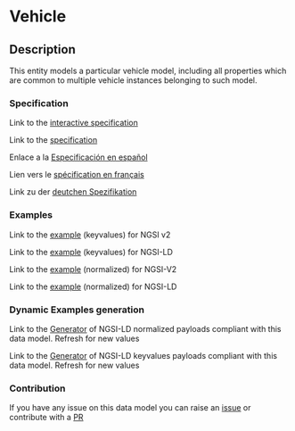 # Vehicle

## Description 

This entity models a particular vehicle model, including all properties which are common to multiple vehicle instances belonging to such model.
### Specification

Link to the [interactive specification](https://swagger.lab.fiware.org/?url=https://github.com/smart-data-models/dataModel.Transportation/blob/master/Vehicle/swagger.yaml)

Link to the [specification](https://github.com/smart-data-models/dataModel.Transportation/blob/master/Vehicle/doc/spec.md)

Enlace a la [Especificación en español](https://github.com/smart-data-models/dataModel.Transportation/blob/master/Vehicle/doc/spec_ES.md)

Lien vers le [spécification en français](https://github.com/smart-data-models/dataModel.Transportation/blob/master/Vehicle/doc/spec_FR.md)

Link zu der [deutchen Spezifikation](https://github.com/smart-data-models/dataModel.Transportation/blob/master/Vehicle/doc/spec_DE.md)
### Examples

Link to the [example](https://github.com/smart-data-models/dataModel.Transportation/blob/master/Vehicle/examples/example.json) (keyvalues) for NGSI v2

Link to the [example](https://github.com/smart-data-models/dataModel.Transportation/blob/master/Vehicle/examples/example.jsonld) (keyvalues) for NGSI-LD

Link to the [example](https://github.com/smart-data-models/dataModel.Transportation/blob/master/Vehicle/examples/example-normalized.json) (normalized) for NGSI-V2

Link to the [example](https://github.com/smart-data-models/dataModel.Transportation/blob/master/Vehicle/examples/example-normalized.jsonld) (normalized) for NGSI-LD
### Dynamic Examples generation

Link to the [Generator](https://smartdatamodels.org/extra/ngsi-ld_generator_v0.92.php?schemaUrl=https://raw.githubusercontent.com/smart-data-models/dataModel.Transportation/master/Vehicle/schema.json&email=info@smartdatamodels.org) of NGSI-LD normalized payloads compliant with this data model. Refresh for new values

Link to the [Generator](https://smartdatamodels.org/extra/ngsi-ld_generator_keyvalues_v0.92.php?schemaUrl=https://raw.githubusercontent.com/smart-data-models/dataModel.Transportation/master/Vehicle/schema.json&email=info@smartdatamodels.org) of NGSI-LD keyvalues payloads compliant with this data model. Refresh for new values
### Contribution

 If you have any issue on this data model you can raise an [issue](https://github.com/smart-data-models/dataModel.Transportation/issues)  or contribute with a [PR](https://github.com/smart-data-models/dataModel.Transportation/pulls)